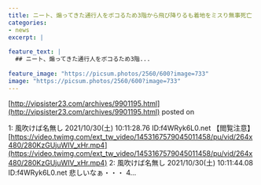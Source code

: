 ```yaml
---
title: ニート、煽ってきた通行人をボコるため3階から飛び降りるも着地をミスり無事死亡
categories:
- news
excerpt: |
  
feature_text: |
  ## ニート、煽ってきた通行人をボコるため3階...
  
feature_image: "https://picsum.photos/2560/600?image=733"
image: "https://picsum.photos/2560/600?image=733"
---
```


[http://vipsister23.com/archives/9901195.html](http://vipsister23.com/archives/9901195.html)
posted on 

<!--more-->

1: 風吹けば名無し 2021/10/30(土) 10:11:28.76 ID:f4WRyk6L0.net 【閲覧注意】[https://video.twimg.com/ext_tw_video/1453167579045011458/pu/vid/264x480/280KzGUjuWIV_xHr.mp4](https://video.twimg.com/ext_tw_video/1453167579045011458/pu/vid/264x480/280KzGUjuWIV_xHr.mp4) 2: 風吹けば名無し 2021/10/30(土) 10:11:44.08 ID:f4WRyk6L0.net 悲しいなぁ・・・ 4...
